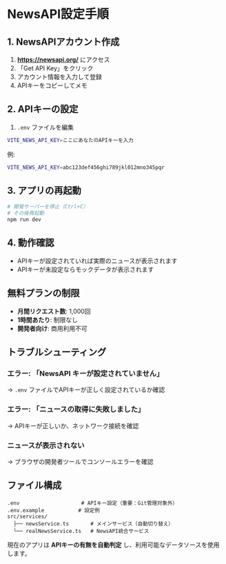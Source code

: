 # NewsAPI設定手順

## 1. NewsAPIアカウント作成

1. **https://newsapi.org/** にアクセス
2. 「Get API Key」をクリック
3. アカウント情報を入力して登録
4. APIキーをコピーしてメモ

## 2. APIキーの設定

1. `.env` ファイルを編集
```bash
VITE_NEWS_API_KEY=ここにあなたのAPIキーを入力
```

例:
```bash
VITE_NEWS_API_KEY=abc123def456ghi789jkl012mno345pqr
```

## 3. アプリの再起動

```bash
# 開発サーバーを停止（Ctrl+C）
# その後再起動
npm run dev
```

## 4. 動作確認

- APIキーが設定されていれば実際のニュースが表示されます
- APIキーが未設定ならモックデータが表示されます

## 無料プランの制限

- **月間リクエスト数**: 1,000回
- **1時間あたり**: 制限なし
- **開発者向け**: 商用利用不可

## トラブルシューティング

### エラー: 「NewsAPI キーが設定されていません」
→ `.env` ファイルでAPIキーが正しく設定されているか確認

### エラー: 「ニュースの取得に失敗しました」
→ APIキーが正しいか、ネットワーク接続を確認

### ニュースが表示されない
→ ブラウザの開発者ツールでコンソールエラーを確認

## ファイル構成

```
.env                    # APIキー設定（重要：Git管理対象外）
.env.example           # 設定例
src/services/
  ├── newsService.ts       # メインサービス（自動切り替え）
  └── realNewsService.ts   # NewsAPI統合サービス
```

現在のアプリは **APIキーの有無を自動判定** し、利用可能なデータソースを使用します。